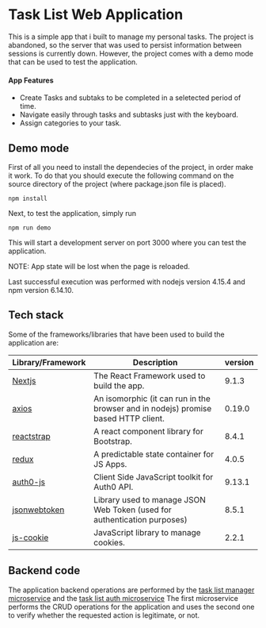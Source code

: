 # Task List Web Application

This is a simple app that i built to manage my personal tasks. The project is abandoned, so the server that was used to persist information between sessions is currently down. However, the project comes with a demo mode that can be used to test the application.

#### App Features
- Create Tasks and subtaks to be completed in a seletected period of time.
- Navigate easily through tasks and subtasks just with the keyboard.
- Assign categories to your task.

## Demo mode

First of all you need to install the dependecies of the project, in order make it work. To do that you should execute the following command on the source directory of the project (where package.json file is placed).
```
npm install
```
Next, to test the application, simply run 
```
npm run demo
```
This will start a development server on port 3000 where you can test the application. 

NOTE: App state will be lost when the page is reloaded.

Last successful execution was performed with nodejs version 4.15.4 and npm version 6.14.10.
 
## Tech stack

Some of the frameworks/libraries that have been used to build the application are:

| Library/Framework | Description | version |
| ------ | ------ | ------ |
| [Nextjs] | The React Framework used to build the app. | 9.1.3 |
| [axios] | An isomorphic (it can run in the browser and in nodejs) promise based HTTP client. | 0.19.0 |
| [reactstrap] | A react component library for Bootstrap. | 8.4.1 |
| [redux] | A predictable state container for JS Apps. | 4.0.5 |
| [auth0-js] | Client Side JavaScript toolkit for Auth0 API. | 9.13.1 |
| [jsonwebtoken] | Library used to manage JSON Web Token (used for authentication purposes) | 8.5.1 |
| [js-cookie] | JavaScript library to manage cookies.  | 2.2.1 |

## Backend code
The application backend operations are performed by the [task list manager microservice] and the [task list auth microservice] The first microservice performs the CRUD operations for the application and uses the second one to verify whether the requested action is legitimate, or not.


[Nextjs]: <https://nextjs.org>
[axios]: <https://axios-http.com>
[reactstrap]: <https://reactstrap.github.io>
[redux]: <https://redux.js.org>
[auth0-js]: <https://auth0.github.io/auth0.js/index.html>
[jsonwebtoken]: <https://www.npmjs.com/package/jsonwebtoken>
[js-cookie]: <https://github.com/js-cookie/js-cookie>
[task list manager microservice]: <https://github.com/iker-pc/task-list-manager-ms>
[task list auth microservice]: <https://github.com/iker-pc/task-list-auth-ms>

  
